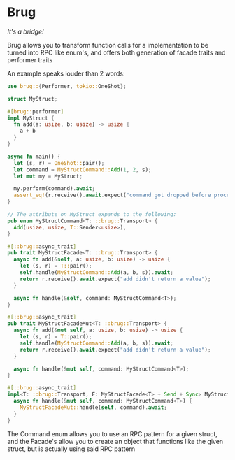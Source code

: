 # Brug

*It's a bridge!*

Brug allows you to transform function calls for a implementation to be turned into RPC like enum's, and offers both generation of facade traits and performer traits

An example speaks louder than 2 words:

```rust
use brug::{Performer, tokio::OneShot};

struct MyStruct;

#[brug::performer]
impl MyStruct {
  fn add(a: usize, b: usize) -> usize {
    a + b
  }
}

async fn main() {
  let (s, r) = OneShot::pair();
  let command = MyStructCommand::Add(1, 2, s);
  let mut my = MyStruct;

  my.perform(command).await;
  assert_eq!(r.receive().await.expect("command got dropped before processed"), 3);
}

// The attribute on MyStruct expands to the following:
pub enum MyStructCommand<T: ::brug::Transport> {
  Add(usize, usize, T::Sender<usize>),
}

#[::brug::async_trait]
pub trait MyStructFacade<T: ::brug::Transport> {
  async fn add(&self, a: usize, b: usize) -> usize {
    let (s, r) = T::pair();
    self.handle(MyStructCommand::Add(a, b, s)).await;
    return r.receive().await.expect("add didn't return a value");
  }

  async fn handle(&self, command: MyStructCommand<T>);
}

#[::brug::async_trait]
pub trait MyStructFacadeMut<T: ::brug::Transport> {
  async fn add(&mut self, a: usize, b: usize) -> usize {
    let (s, r) = T::pair();
    self.handle(MyStructCommand::Add(a, b, s)).await;
    return r.receive().await.expect("add didn't return a value");
  }

  async fn handle(&mut self, command: MyStructCommand<T>);
}

#[::brug::async_trait]
impl<T: ::brug::Transport, F: MyStructFacade<T> + Send + Sync> MyStructFacadeMut<T> for F {
  async fn handle(&mut self, command: MyStructCommand<T>) {
    MyStructFacadeMut::handle(self, command).await;
  }
}
```

The Command enum allows you to use an RPC pattern for a given struct, and the Facade's allow you to create an object that functions like the given struct, but is actually using said RPC pattern